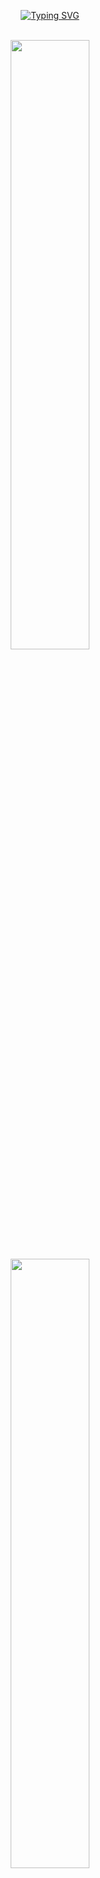 <!-- heechae96's profile -->

<div align="center">

[![Typing SVG](https://readme-typing-svg.herokuapp.com?font=Oleo+Script&color=9D9ED2&size=35&center=true&vCenter=true&width=404&height=53&lines=%E3%80%80%E3%80%80Hi+there%2C+I'm+Heechae.+%E3%80%80%E3%80%80)](https://git.io/typing-svg)

<br>

<img align="center" src="https://github-readme-stats-sigma-five.vercel.app/api?username=heechae96&show_icons=true&theme=material-palenight&hide_border=true&bg_color=20232a&icon_color=E3E3E3A8/" width=50%>

<br>

<img align="center" src="https://github-readme-stats-sigma-five.vercel.app/api/top-langs/?username=heechae96&layout=compact&theme=material-palenight&hide_border=true&bg_color=20232a&icon_color=E3E3E3A8)](https://github.com/anuraghazra/github-readme-stats/" width=50%>

<br>
 
[![Ashutosh's github activity graph](https://github-readme-activity-graph.cyclic.app/graph?username=heechae96&theme=material-palenight&)](https://github.com/ashutosh00710/github-readme-activity-graph)
 
<br>

[![Hits](https://hits.seeyoufarm.com/api/count/incr/badge.svg?url=https%3A%2F%2Fgithub.com%2Fheechae96&count_bg=%23918FE0&title_bg=%23545454&icon=github.svg&icon_color=%23E7E7E7&title=Views&edge_flat=false&)](https://hits.seeyoufarm.com)
